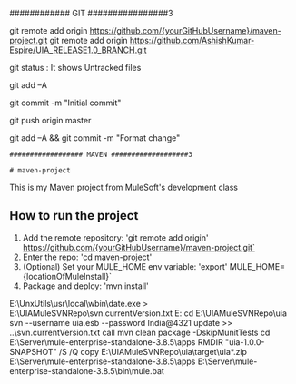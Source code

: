 
############   GIT ################3


git remote add origin https://github.com/{yourGitHubUsername}/maven-project.git
	git remote add origin https://github.com/AshishKumar-Espire/UIA_RELEASE1.0_BRANCH.git
	
git status
		: It shows Untracked files
		
git add –A

git commit -m "Initial commit"

git push origin master

git add –A && git commit -m "Format change"





	
	################## MAVEN ###################3
	
	# maven-project
This is my Maven project from MuleSoft's development class
## How to run the project
1. Add the remote repository: 'git remote add origin'
https://github.com/{yourGitHubUsername}/maven-project.git`
2. Enter the repo: 'cd maven-project'
3. (Optional) Set your MULE_HOME env variable: 'export'
MULE_HOME={locationOfMuleInstall}`
4. Package and deploy: 'mvn install'

E:\UnxUtils\usr\local\wbin\date.exe > E:\UIAMuleSVNRepo\svn.currentVersion.txt
E:
cd E:\UIAMuleSVNRepo\uia
svn --username uia.esb --password India@4321 update >> ..\svn.currentVersion.txt
call mvn clean package -DskipMunitTests
cd E:\Server\mule-enterprise-standalone-3.8.5\apps
RMDIR "uia-1.0.0-SNAPSHOT" /S /Q
copy E:\UIAMuleSVNRepo\uia\target\uia*.zip E:\Server\mule-enterprise-standalone-3.8.5\apps
E:\Server\mule-enterprise-standalone-3.8.5\bin\mule.bat

